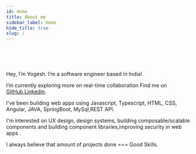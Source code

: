 ```yaml
---
id: Home
title: About me
sidebar_label: Home
hide_title: true
slug: /
---
```


<br />
<br />
<br />

Hey, I’m Yogesh. I’m a software engineer based in India!.

I’m currently exploring more on real-time collaboration Find me on [GitHub](https://github.com/yogeshcodes17),[Linkedin](https://www.linkedin.com/in/yogeshcodes/).

I've been building web apps using Javascript, Typescript, HTML, CSS, Angular, JAVA, SpringBoot, MySql,REST API. 

I'm interested on UX design, design systems, building composable/scalable components and building component libraries,improving security in web apps . 

I always believe that amount of projects done === Good Skills.